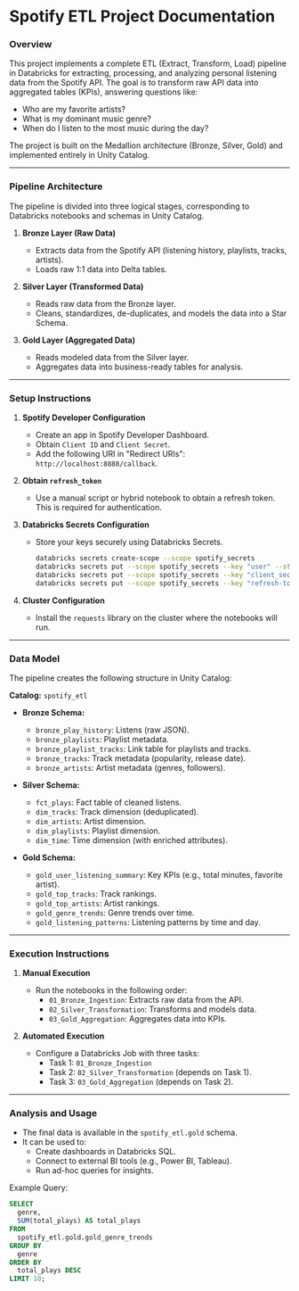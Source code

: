 # Spotify ETL Project Documentation

### Overview
This project implements a complete ETL (Extract, Transform, Load) pipeline in Databricks for extracting, processing, and analyzing personal listening data from the Spotify API. The goal is to transform raw API data into aggregated tables (KPIs), answering questions like:
- Who are my favorite artists?
- What is my dominant music genre?
- When do I listen to the most music during the day?

The project is built on the Medallion architecture (Bronze, Silver, Gold) and implemented entirely in Unity Catalog.

---

### Pipeline Architecture
The pipeline is divided into three logical stages, corresponding to Databricks notebooks and schemas in Unity Catalog.

1. **Bronze Layer (Raw Data)**
   - Extracts data from the Spotify API (listening history, playlists, tracks, artists).
   - Loads raw 1:1 data into Delta tables.

2. **Silver Layer (Transformed Data)**
   - Reads raw data from the Bronze layer.
   - Cleans, standardizes, de-duplicates, and models the data into a Star Schema.

3. **Gold Layer (Aggregated Data)**
   - Reads modeled data from the Silver layer.
   - Aggregates data into business-ready tables for analysis.

---

### Setup Instructions
1. **Spotify Developer Configuration**
   - Create an app in Spotify Developer Dashboard.
   - Obtain `Client ID` and `Client Secret`.
   - Add the following URI in "Redirect URIs": `http://localhost:8888/callback`.

2. **Obtain `refresh_token`**
   - Use a manual script or hybrid notebook to obtain a refresh token. This is required for authentication.

3. **Databricks Secrets Configuration**
   - Store your keys securely using Databricks Secrets.
     ```bash
     databricks secrets create-scope --scope spotify_secrets
     databricks secrets put --scope spotify_secrets --key "user" --string-value "YOUR_CLIENT_ID_HERE"
     databricks secrets put --scope spotify_secrets --key "client_secret" --string-value "YOUR_CLIENT_SECRET_HERE"
     databricks secrets put --scope spotify_secrets --key "refresh-token" --string-value "YOUR_REFRESH_TOKEN_HERE"
     ```

4. **Cluster Configuration**
   - Install the `requests` library on the cluster where the notebooks will run.

---

### Data Model
The pipeline creates the following structure in Unity Catalog:

**Catalog:** `spotify_etl`
- **Bronze Schema:**
  - `bronze_play_history`: Listens (raw JSON).
  - `bronze_playlists`: Playlist metadata.
  - `bronze_playlist_tracks`: Link table for playlists and tracks.
  - `bronze_tracks`: Track metadata (popularity, release date).
  - `bronze_artists`: Artist metadata (genres, followers).

- **Silver Schema:**
  - `fct_plays`: Fact table of cleaned listens.
  - `dim_tracks`: Track dimension (deduplicated).
  - `dim_artists`: Artist dimension.
  - `dim_playlists`: Playlist dimension.
  - `dim_time`: Time dimension (with enriched attributes).

- **Gold Schema:**
  - `gold_user_listening_summary`: Key KPIs (e.g., total minutes, favorite artist).
  - `gold_top_tracks`: Track rankings.
  - `gold_top_artists`: Artist rankings.
  - `gold_genre_trends`: Genre trends over time.
  - `gold_listening_patterns`: Listening patterns by time and day.

---

### Execution Instructions
1. **Manual Execution**
   - Run the notebooks in the following order:
     - `01_Bronze_Ingestion`: Extracts raw data from the API.
     - `02_Silver_Transformation`: Transforms and models data.
     - `03_Gold_Aggregation`: Aggregates data into KPIs.

2. **Automated Execution**
   - Configure a Databricks Job with three tasks:
     - Task 1: `01_Bronze_Ingestion`
     - Task 2: `02_Silver_Transformation` (depends on Task 1).
     - Task 3: `03_Gold_Aggregation` (depends on Task 2).

---

### Analysis and Usage
- The final data is available in the `spotify_etl.gold` schema.
- It can be used to:
  - Create dashboards in Databricks SQL.
  - Connect to external BI tools (e.g., Power BI, Tableau).
  - Run ad-hoc queries for insights.

Example Query:
```sql
SELECT
  genre,
  SUM(total_plays) AS total_plays
FROM
  spotify_etl.gold.gold_genre_trends
GROUP BY
  genre
ORDER BY
  total_plays DESC
LIMIT 10;
```